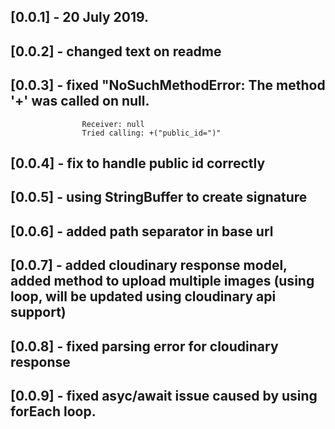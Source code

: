 ## [0.0.1] - 20 July 2019.

## [0.0.2] - changed text on readme
## [0.0.3] - fixed "NoSuchMethodError: The method '+' was called on null.
                    Receiver: null
                    Tried calling: +("public_id=")"
## [0.0.4] - fix to handle public id correctly
## [0.0.5] - using StringBuffer to create signature
## [0.0.6] - added path separator in base url
## [0.0.7] - added cloudinary response model, added method to upload multiple images (using loop, will be updated using cloudinary api support)
## [0.0.8] - fixed parsing error for cloudinary response
## [0.0.9] - fixed asyc/await issue caused by using forEach loop.

